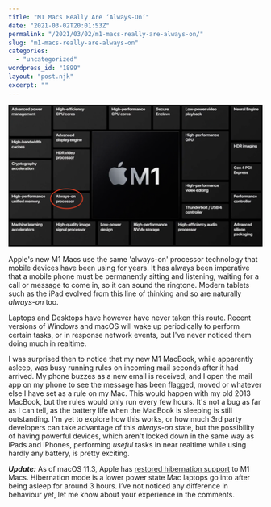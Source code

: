 ```yaml
---
title: "M1 Macs Really Are ‘Always-On’"
date: "2021-03-02T20:01:53Z"
permalink: "/2021/03/02/m1-macs-really-are-always-on/"
slug: "m1-macs-really-are-always-on"
categories:
  - "uncategorized"
wordpress_id: "1899"
layout: "post.njk"
excerpt: ""
---
```


[![](/wp-content/uploads/2021/04/m1-always-on.png?w=1024)](https://youtu.be/5AwdkGKmZ0I?t=723)

Apple's new M1 Macs use the same 'always-on' processor technology that mobile devices have been using for years. It has always been imperative that a mobile phone must be permanently sitting and listening, waiting for a call or message to come in, so it can sound the ringtone. Modern tablets such as the iPad evolved from this line of thinking and so are naturally _always-on_ too.

Laptops and Desktops have however have never taken this route. Recent versions of Windows and macOS will wake up periodically to perform certain tasks, or in response network events, but I've never noticed them doing much in realtime.

I was surprised then to notice that my new M1 MacBook, while apparently asleep, was busy running rules on incoming mail seconds after it had arrived. My phone buzzes as a new email is received, and I open the mail app on my phone to see the message has been flagged, moved or whatever else I have set as a rule on my Mac. This would happen with my old 2013 MacBook, but the rules would only run every few hours. It's not a bug as far as I can tell, as the battery life when the MacBook is sleeping is still outstanding. I'm yet to explore how this works, or how much 3rd party developers can take advantage of this _always-on_ state, but the possibility of having powerful devices, which aren't locked down in the same way as iPads and iPhones, performing _useful_ tasks in near realtime while using hardly any battery, is pretty exciting.

**_Update:_** As of macOS 11.3, Apple has [restored hibernation support](https://support.apple.com/en-us/HT211896) to M1 Macs. Hibernation mode is a lower power state Mac laptops go into after being asleep for around 3 hours. I’ve not noticed any difference in behaviour yet, let me know about your experience in the comments.
